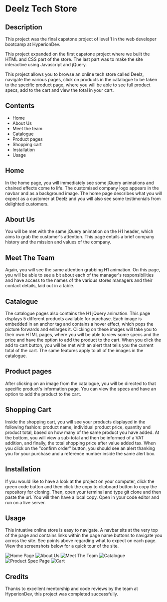 # Deelz Tech Store

## Description
This project was the final capstone project of level 1 in the web developer bootcamp at HyperionDev.

This project expanded on the first capstone project where we built the HTML and CSS part of the store. The last part was to make the site interactive using Javascript and jQuery.

This project allows you to browse an online tech store called Deelz, navigate the various pages, click on products in the catalogue to be taken to the specific product page, where you will be able to see full product specs, add to the cart and view the total in your cart.

## Contents

* Home
* About Us
* Meet the team
* Catalogue
* Product pages
* Shopping cart
* Installation
* Usage

## Home

In the home page, you will immediately see some jQuery animations and chained effects come to life. The customised company logo appears in the navbar and as a background image.
The home page describes what you will expect as a customer at Deelz and you will also see some testimonials from delighted customers.

## About Us

You will be met with the same jQuery animation on the H1 header, which aims to grab the customer's attention. This page entails a brief company history and the mission and values of the company.

## Meet The Team

Again, you will see the same attention grabbing H1 animation. On this page, you will be able to see a bit about each of the manager's responsibilities and have access to the names of the various stores managers and their contact details, laid out in a table.

## Catalogue

The catalogue pages also contains the H1 jQuery animation. This page displays 5 different products available for purchase. Each image is embedded in an anchor tag and contains a hover effect, which pops the picture forwards and enlarges it. Clicking on these images will take you to their own HTML pages, where you will be able to view some specs and the price and have the option to add the product to the cart. When you click the add to cart button, you will be met with an alert that tells you the current total of the cart. The same features apply to all of the images in the catalogue.

## Product pages

After clicking on an image from the catalogue, you will be directed to that specific product's information page. You can view the specs and have an option to add the product to the cart.

## Shopping Cart

Inside the shopping cart, you will see your products displayed in the following fashion: product name, individual product price, quantity and product total, based on how many of the same product you have added. At the bottom, you will view a sub-total and then be informed of a VAT addition, and finally, the total shopping price after value added tax. When you click on the "confirm order" button, you should see an alert thanking you for your purchase and a reference number inside the same alert box.

## Installation

If you would like to have a look at the project on your computer, click the green code button and then click the copy to clipboard button to copy the repository for cloning. Then, open your terminal and type git clone and then paste the url. You will then have a local copy. Open in your code editor and run on a live server.

## Usage

This intuative online store is easy to navigate. A navbar sits at the very top of the page and contains links within the page name buttons to navigate you across the site. See points above regarding what to expect on each page. View the screenshots below for a quick tour of the site.

![Home Page](https://user-images.githubusercontent.com/60799980/107054676-59a46c00-67c8-11eb-9f9d-353c02195e7a.png)
![About Us](https://user-images.githubusercontent.com/60799980/107054715-645f0100-67c8-11eb-8f73-29e8859c6658.png)
![Meet The Team](https://user-images.githubusercontent.com/60799980/107054729-67f28800-67c8-11eb-8b1c-3ca376d06c8e.png)
![Catalogue](https://user-images.githubusercontent.com/60799980/107054741-6cb73c00-67c8-11eb-8b69-c7db8a9941e9.png)
![Product Spec Page](https://user-images.githubusercontent.com/60799980/107054763-704ac300-67c8-11eb-981d-028f56dd33b9.png)
![Cart](https://user-images.githubusercontent.com/60799980/107054777-7476e080-67c8-11eb-83b1-4e24b5a1a5e2.png)

## Credits

Thanks to excellent mentorship and code reviews by the team at HyperionDev, this project was completed successfully. 
